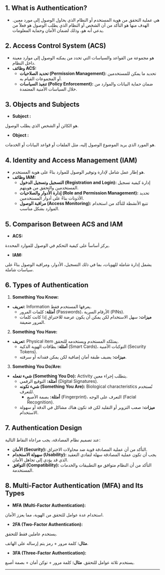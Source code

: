 ## 1. What is Authentication?

 - هي عملية التحقق من هوية المستخدم أو النظام الذي يحاول الوصول إلى مورد معين. الهدف منها هو التأكد من أن الشخص أو النظام الذي يطلب الوصول هو فعلاً من يدعي أنه هو، وذلك لضمان الأمان وحماية المعلومات.

## 2. Access Control System (ACS)

-  هو مجموعة من القواعد والسياسات التي تحدد من يمكنه الوصول إلى موارد معينة داخل النظام.
- **وظائف ACS:**
  - **تحديد الصلاحيات (Permission Management):** تحديد ما يمكن للمستخدمين أو المجموعات القيام به.
  - **تنفيذ السياسات (Policy Enforcement):** ضمان حماية البيانات والموارد من خلال السياسات الأمنية المعتمدة.

## 3. Objects and Subjects

- **Subject :**

هو الكائن أو الشخص الذي يطلب الوصول.
- **Object :**

هو المورد الذي يريد الموضوع الوصول إليه، مثل الملفات أو قواعد البيانات أو الخدمات.

## 4. Identity and Access Management (IAM)

- هو إطار عمل شامل لإدارة وتوفير الوصول للموارد بناءً على هوية المستخدم.
- **وظائف IAM:**
  - **التسجيل وتسجيل الدخول (Registration and Login):** إدارة كيفية تسجيل المستخدمين والتحقق من هويتهم.
  - **إدارة الأدوار والصلاحيات (Role and Permission Management):** تحديد الأذونات بناءً على أدوار المستخدمين.
  - **مراقبة الوصول (Access Monitoring):** تتبع الأنشطة للتأكد من استخدام الموارد بشكل مناسب.

## 5. Comparison Between ACS and IAM

- **ACS:**
  
 يركز أساساً على كيفية التحكم في الوصول للموارد المحددة.
- **IAM:**

 يشمل إدارة شاملة للهويات، بما في ذلك التسجيل، الأدوار، ومراقبة الوصول بناءً على سياسات شاملة.

## 6. Types of Authentication

1. **Something You Know:**
 - **تعريف:** Information يعرفها المستخدم فقط.
   - **أمثلة:** كلمات المرور (Passwords)، الأرقام السرية (PINs).
   - **ميزات:** سهل الاستخدام لكن يمكن أن يكون عرضة للاختراق إذا كانت كلمات المرور ضعيفة.

2. **Something You Have:**
 - **تعريف:** Physical item يمتلكه المستخدم ويستخدمه للتحقق.
   - **أمثلة:** بطاقات الهوية الذكية (Smart Cards)، التوكنات الأمنية (Security Tokens).
   - **ميزات:** يضيف طبقة أمان إضافية لكن يمكن فقدانه أو سرقته.

3. **Something You Do/Are:**
 - **شيء تفعله (Something You Do):** Activity يتطلب إجراء معين.
     - **أمثلة:** التوقيع الرقمي (Digital Signatures).
   - **شيء تكونه (Something You Are):** Biological characteristics تُستخدم للتعرف.
     - **أمثلة:** بصمة الأصبع (Fingerprint)، التعرف على الوجه (Facial Recognition).
   - **ميزات:** صعب التزوير أو التقليد لكن قد تكون هناك مشاكل في الدقة أو سهولة الاستخدام.

## 7. Authentication Design

عند تصميم نظام المصادقة، يجب مراعاة النقاط التالية:

- **الأمان (Security):** التأكد من أن عملية المصادقة قوية ضد محاولات الاختراق.
- **سهولة الاستخدام (Usability):** يجب أن تكون عملية المصادقة سهلة لتفادي التعقيد الذي قد يؤدي إلى تجاهل الأمان.
- **التوافق (Compatibility):** التأكد من أن النظام متوافق مع التطبيقات والخدمات المستخدمة.

## 8. Multi-Factor Authentication (MFA) and Its Types

- **MFA (Multi-Factor Authentication):**

استخدام عدة عوامل للتحقق من الهوية، مما يعزز الأمان.

  - **2FA (Two-Factor Authentication):**

 يستخدم عاملين فقط للتحقق.
    
 **مثال:** كلمة مرور + رمز يتم إرساله على الهاتف.

  - **3FA (Three-Factor Authentication):**

 يستخدم ثلاثة عوامل للتحقق.
 **مثال:** كلمة مرور + توكن أمان + بصمة أصبع.

---
